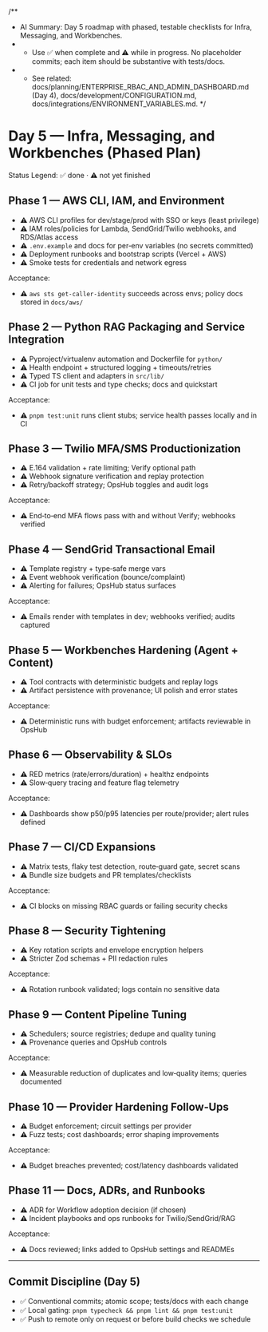 /\*\*

- AI Summary: Day 5 roadmap with phased, testable checklists for Infra, Messaging, and Workbenches.
- - Use ✅ when complete and ⚠️ while in progress. No placeholder commits; each item should be substantive with tests/docs.
- - See related: docs/planning/ENTERPRISE_RBAC_AND_ADMIN_DASHBOARD.md (Day 4), docs/development/CONFIGURATION.md, docs/integrations/ENVIRONMENT_VARIABLES.md.
    \*/

# Day 5 — Infra, Messaging, and Workbenches (Phased Plan)

Status Legend: ✅ done · ⚠️ not yet finished

## Phase 1 — AWS CLI, IAM, and Environment

- ⚠️ AWS CLI profiles for dev/stage/prod with SSO or keys (least privilege)
- ⚠️ IAM roles/policies for Lambda, SendGrid/Twilio webhooks, and RDS/Atlas access
- ⚠️ `.env.example` and docs for per‑env variables (no secrets committed)
- ⚠️ Deployment runbooks and bootstrap scripts (Vercel + AWS)
- ⚠️ Smoke tests for credentials and network egress

Acceptance:

- ⚠️ `aws sts get-caller-identity` succeeds across envs; policy docs stored in `docs/aws/`

## Phase 2 — Python RAG Packaging and Service Integration

- ⚠️ Pyproject/virtualenv automation and Dockerfile for `python/`
- ⚠️ Health endpoint + structured logging + timeouts/retries
- ⚠️ Typed TS client and adapters in `src/lib/`
- ⚠️ CI job for unit tests and type checks; docs and quickstart

Acceptance:

- ⚠️ `pnpm test:unit` runs client stubs; service health passes locally and in CI

## Phase 3 — Twilio MFA/SMS Productionization

- ⚠️ E.164 validation + rate limiting; Verify optional path
- ⚠️ Webhook signature verification and replay protection
- ⚠️ Retry/backoff strategy; OpsHub toggles and audit logs

Acceptance:

- ⚠️ End‑to‑end MFA flows pass with and without Verify; webhooks verified

## Phase 4 — SendGrid Transactional Email

- ⚠️ Template registry + type‑safe merge vars
- ⚠️ Event webhook verification (bounce/complaint)
- ⚠️ Alerting for failures; OpsHub status surfaces

Acceptance:

- ⚠️ Emails render with templates in dev; webhooks verified; audits captured

## Phase 5 — Workbenches Hardening (Agent + Content)

- ⚠️ Tool contracts with deterministic budgets and replay logs
- ⚠️ Artifact persistence with provenance; UI polish and error states

Acceptance:

- ⚠️ Deterministic runs with budget enforcement; artifacts reviewable in OpsHub

## Phase 6 — Observability & SLOs

- ⚠️ RED metrics (rate/errors/duration) + healthz endpoints
- ⚠️ Slow‑query tracing and feature flag telemetry

Acceptance:

- ⚠️ Dashboards show p50/p95 latencies per route/provider; alert rules defined

## Phase 7 — CI/CD Expansions

- ⚠️ Matrix tests, flaky test detection, route‑guard gate, secret scans
- ⚠️ Bundle size budgets and PR templates/checklists

Acceptance:

- ⚠️ CI blocks on missing RBAC guards or failing security checks

## Phase 8 — Security Tightening

- ⚠️ Key rotation scripts and envelope encryption helpers
- ⚠️ Stricter Zod schemas + PII redaction rules

Acceptance:

- ⚠️ Rotation runbook validated; logs contain no sensitive data

## Phase 9 — Content Pipeline Tuning

- ⚠️ Schedulers; source registries; dedupe and quality tuning
- ⚠️ Provenance queries and OpsHub controls

Acceptance:

- ⚠️ Measurable reduction of duplicates and low‑quality items; queries documented

## Phase 10 — Provider Hardening Follow‑Ups

- ⚠️ Budget enforcement; circuit settings per provider
- ⚠️ Fuzz tests; cost dashboards; error shaping improvements

Acceptance:

- ⚠️ Budget breaches prevented; cost/latency dashboards validated

## Phase 11 — Docs, ADRs, and Runbooks

- ⚠️ ADR for Workflow adoption decision (if chosen)
- ⚠️ Incident playbooks and ops runbooks for Twilio/SendGrid/RAG

Acceptance:

- ⚠️ Docs reviewed; links added to OpsHub settings and READMEs

---

## Commit Discipline (Day 5)

- ✅ Conventional commits; atomic scope; tests/docs with each change
- ✅ Local gating: `pnpm typecheck && pnpm lint && pnpm test:unit`
- ✅ Push to remote only on request or before build checks we schedule
